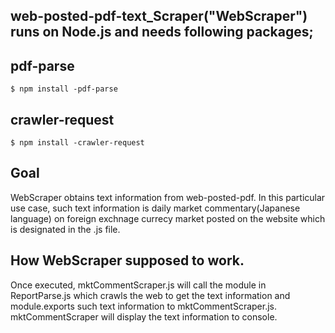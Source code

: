 ## web-posted-pdf-text_Scraper("WebScraper") runs on Node.js and needs following packages;

## pdf-parse  
```
$ npm install -pdf-parse  
```
## crawler-request  
```
$ npm install -crawler-request
```
## Goal  
WebScraper obtains text information from web-posted-pdf.
In this particular use case, such text information is daily market commentary(Japanese language) on foreign exchnage currecy market posted on the website which is designated in the .js file. 

## How WebScraper supposed to work.  

Once executed, mktCommentScraper.js will call the module in ReportParse.js which crawls the web to get the text information and module.exports such text information to mktCommentScraper.js. mktCommentScraper will display the text information to console. 

